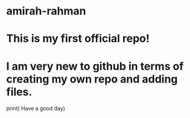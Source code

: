 # amirah-rahman
# This is my first official repo! 
# I am very new to github in terms of creating my own repo and adding files.

print( Have a good day)

